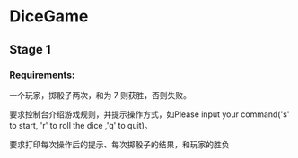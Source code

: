 # DiceGame

## Stage 1

### Requirements:

一个玩家，掷骰子两次，和为 7 则获胜，否则失败。

要求控制台介绍游戏规则，并提示操作方式，如Please input your command('s' to start, 'r' to roll the dice ,'q' to quit)。

要求打印每次操作后的提示、每次掷骰子的结果，和玩家的胜负
